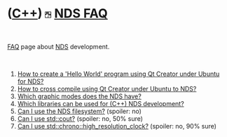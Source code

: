 



 

 

 

 

 

([C++](Cpp.htm)) ![NDS](PicNds.png) [NDS FAQ](CppNdsFaq.htm)
============================================================

 

[FAQ](CppFaq.htm) page about [NDS](CppNds.htm) development.

 

1.  [How to create a 'Hello World' program using Qt Creator under Ubuntu
    for NDS?](CppHelloWorldQtCreatorUbuntuNds.htm)
2.  [How to cross compile using Qt Creator under Ubuntu to
    NDS?](CppCrossCompile.htm)
3.  [Which graphic modes does the NDS have?](CppNdsGraphicMode.htm)
4.  [Which libraries can be used for (C++) NDS
    development?](CppNdsLibraries.htm)
5.  [Can I use the NDS filesystem?](CppNdsFilesystem.htm) (spoiler: no)
6.  [Can I use std::cout?](CppNdsStdCout.htm) (spoiler: no, 50% sure)
7.  [Can I use
    std::chrono::high\_resolution\_clock?](CppNdsStdChronoHigh_resolution_clock.htm)
    (spoiler: no, 90% sure)

 

 

 

 

 





 



